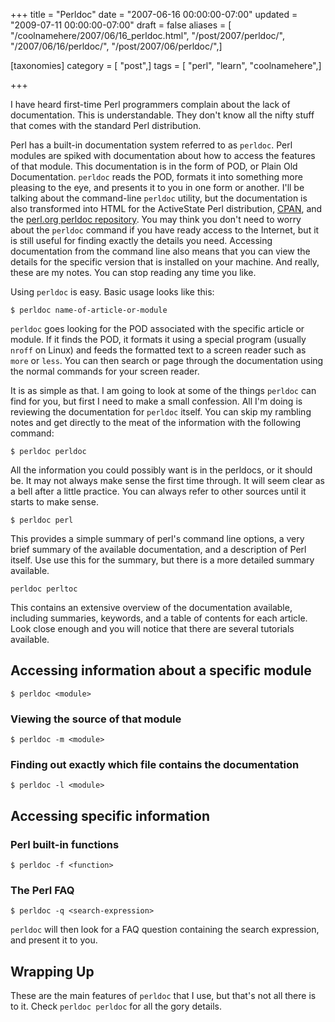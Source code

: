 +++
title = "Perldoc"
date = "2007-06-16 00:00:00-07:00"
updated = "2009-07-11 00:00:00-07:00"
draft = false
aliases = [ "/coolnamehere/2007/06/16_perldoc.html", "/post/2007/perldoc/", "/2007/06/16/perldoc/", "/post/2007/06/perldoc/",]

[taxonomies]
category = [ "post",]
tags = [ "perl", "learn", "coolnamehere",]

+++

I have heard first-time Perl programmers complain about the lack of documentation. 
This is understandable. They don't know all the nifty stuff that comes with the 
standard Perl distribution. 
<!--more-->

Perl has a built-in documentation system referred to as `perldoc`. Perl modules 
are spiked with documentation about how to access the features of that module. 
This documentation is in the form of POD, or Plain Old Documentation. `perldoc` 
reads the POD, formats it into something more pleasing to the eye, and presents 
it to you in one form or another. I'll be talking about the command-line `perldoc` 
utility, but the documentation is also transformed into HTML for the ActiveState 
Perl distribution, [CPAN](http://cpan.org/), and the [perl.org perldoc 
repository](http://perldoc.perl.org/). You may think you don't need to worry about 
the `perldoc` command if you have ready access to the Internet, but it is still 
useful for finding exactly the details you need. Accessing documentation from 
the command line also means that you can view the details for the specific version 
that is installed on your machine. And really, these are my notes. You can stop 
reading any time you like.

Using `perldoc` is easy. Basic usage looks like this:

    $ perldoc name-of-article-or-module

`perldoc` goes looking for the POD associated with the specific article or 
module. If it finds the POD, it formats it using a special program (usually 
`nroff` on Linux) and feeds the formatted text to a screen reader such as 
`more` or `less`. You can then search or page through the documentation using 
the normal commands for your screen reader.

It is as simple as that. I am going to look at some of the things `perldoc` can
find for you, but first I need to make a small confession. All I'm doing is reviewing
the documentation for `perldoc` itself. You can skip my rambling notes and get
directly to the meat of the information with the following command:

    $ perldoc perldoc

All the information you could possibly want is in the perldocs, or it should be.
It may not always make sense the first time through. It will seem clear as a bell
after a little practice. You can always refer to other sources until it starts to
make sense.

    $ perldoc perl

This provides a simple summary of perl's command line options, a very brief summary 
of the available documentation, and a description of Perl itself. Use use this 
for the summary, but there is a more detailed summary available.

    perldoc perltoc

This contains an extensive overview of the documentation available, including 
summaries, keywords, and a table of contents for each article. Look close enough 
and you will notice that there are several tutorials available.

## Accessing information about a specific module

    $ perldoc <module>

### Viewing the source of that module

    $ perldoc -m <module>

### Finding out exactly which file contains the documentation

    $ perldoc -l <module>

## Accessing specific information

### Perl built-in functions

    $ perldoc -f <function>

### The Perl FAQ

    $ perldoc -q <search-expression>

`perldoc` will then look for a FAQ question containing the search expression, and 
present it to you.

## Wrapping Up

These are the main features of `perldoc` that I use, but that's not all there is 
to it. Check `perldoc perldoc` for all the gory details.